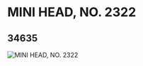 # MINI HEAD, NO. 2322
## 34635
![MINI HEAD, NO. 2322](https://lc-www-live-s.legocdn.com/media/bricks/5/2/6196905.jpg)